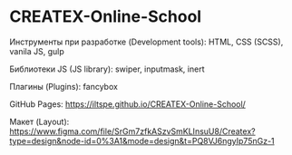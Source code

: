 # CREATEX-Online-School

Инструменты при разработке (Development tools): HTML, CSS (SCSS), vanila JS, gulp

Библиотеки JS (JS library): swiper, inputmask, inert

Плагины (Plugins): fancybox

GitHub Pages: https://iltspe.github.io/CREATEX-Online-School/

Макет (Layout): https://www.figma.com/file/SrGm7zfkASzvSmKLInsuU8/Createx?type=design&node-id=0%3A1&mode=design&t=PQ8VJ6ngyIp75nGz-1
